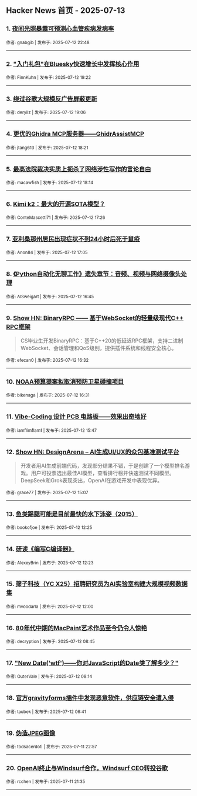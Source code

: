 ## Hacker News 首页 - 2025-07-13


### 1. [夜间光照暴露可预测心血管疾病发病率](https://news.ycombinator.com/item?id=44545858)

<sub>作者: gnabgib | 发布于: 2025-07-12 22:48</sub>

---

### 2. ["入门礼包"在Bluesky快速增长中发挥核心作用](https://news.ycombinator.com/item?id=44544388)

<sub>作者: FinnKuhn | 发布于: 2025-07-12 19:22</sub>

---

### 3. [绕过谷歌大规模反广告屏蔽更新](https://news.ycombinator.com/item?id=44544266)

<sub>作者: deryilz | 发布于: 2025-07-12 19:06</sub>

---

### 4. [更优的Ghidra MCP服务器——GhidrAssistMCP](https://news.ycombinator.com/item?id=44543913)

<sub>作者: jtang613 | 发布于: 2025-07-12 18:21</sub>

---

### 5. [最高法院裁决实质上扼杀了网络涉性写作的言论自由](https://news.ycombinator.com/item?id=44543865)

<sub>作者: macawfish | 发布于: 2025-07-12 18:14</sub>

---

### 6. [Kimi k2：最大的开源SOTA模型？](https://news.ycombinator.com/item?id=44543508)

<sub>作者: ConteMascetti71 | 发布于: 2025-07-12 17:26</sub>

---

### 7. [亚利桑那州居民出现症状不到24小时后死于鼠疫](https://news.ycombinator.com/item?id=44543368)

<sub>作者: Anon84 | 发布于: 2025-07-12 17:05</sub>

---

### 8. [《Python自动化无聊工作》遗失章节：音频、视频与网络摄像头处理](https://news.ycombinator.com/item?id=44543240)

<sub>作者: AlSweigart | 发布于: 2025-07-12 16:45</sub>

---

### 9. [Show HN: BinaryRPC —— 基于WebSocket的轻量级现代C++ RPC框架](https://news.ycombinator.com/item?id=44543156)
> CS毕业生开发BinaryRPC：基于C++20的低延迟RPC框架，支持二进制WebSocket、会话管理和QoS级别，提供插件系统和线程安全核心。

<sub>作者: efecan0 | 发布于: 2025-07-12 16:32</sub>

---

### 10. [NOAA预算提案拟取消预防卫星碰撞项目](https://news.ycombinator.com/item?id=44543150)

<sub>作者: bikenaga | 发布于: 2025-07-12 16:31</sub>

---

### 11. [Vibe-Coding 设计 PCB 电路板——效果出奇地好](https://news.ycombinator.com/item?id=44542880)

<sub>作者: iamflimflam1 | 发布于: 2025-07-12 15:47</sub>

---

### 12. [Show HN: DesignArena – AI生成UI/UX的众包基准测试平台](https://news.ycombinator.com/item?id=44542578)
> 开发者用AI生成前端代码，发现部分结果不错，于是创建了一个模型排名游戏。用户可投票选出最佳AI模型，查看排行榜并快速测试不同模型。DeepSeek和Grok表现突出，OpenAI在游戏开发中表现优异。

<sub>作者: grace77 | 发布于: 2025-07-12 15:07</sub>

---

### 13. [鱼类踢腿可能是目前最快的水下泳姿（2015）](https://news.ycombinator.com/item?id=44541576)

<sub>作者: bookofjoe | 发布于: 2025-07-12 12:25</sub>

---

### 14. [研读《编写C编译器》](https://news.ycombinator.com/item?id=44541565)

<sub>作者: AlexeyBrin | 发布于: 2025-07-12 12:23</sub>

---

### 15. [筛子科技（YC X25）招聘研究员为AI实验室构建大规模视频数据集](https://news.ycombinator.com/item?id=44541458)

<sub>作者: mvoodarla | 发布于: 2025-07-12 12:00</sub>

---

### 16. [80年代中期的MacPaint艺术作品至今仍令人惊艳](https://news.ycombinator.com/item?id=44540402)

<sub>作者: decryption | 发布于: 2025-07-12 08:45</sub>

---

### 17. ["New Date('wtf')——你对JavaScript的Date类了解多少？"](https://news.ycombinator.com/item?id=44540241)

<sub>作者: OuterVale | 发布于: 2025-07-12 08:14</sub>

---

### 18. [官方gravityforms插件中发现恶意软件，供应链安全遭入侵](https://news.ycombinator.com/item?id=44539879)

<sub>作者: taubek | 发布于: 2025-07-12 06:41</sub>

---

### 19. [伪造JPEG图像](https://news.ycombinator.com/item?id=44537631)

<sub>作者: todsacerdoti | 发布于: 2025-07-11 22:57</sub>

---

### 20. [OpenAI终止与Windsurf合作，Windsurf CEO转投谷歌](https://news.ycombinator.com/item?id=44536988)

<sub>作者: rcchen | 发布于: 2025-07-11 21:35</sub>

---
